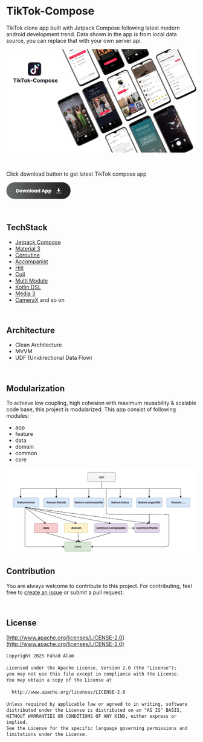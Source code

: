 # TikTok-Compose

TikTok clone app built with Jetpack Compose following latest modern android development trend. Data shown in the app is from local data source, you can replace that with your own server api.

<p align="center">
<img src="screenshots/tiktokcompose_screenshot.jpg"  />
</p>

<br/>

Click download button to get latest TikTok compose app

<a href="https://github.com/puskal-khadka/TikTok-Compose/releases/download/1.0.0/tiktok-compose.apk"><img src="screenshots/download_button.png" width=170></a>

<br/>

## TechStack
- [Jetpack Compose](https://developer.android.com/jetpack/compose)
- [Material 3](https://m3.material.io/)
- [Coroutine](https://kotlinlang.org/docs/coroutines-overview.html)
- [Accompanist](https://google.github.io/accompanist/)
- [Hilt](https://dagger.dev/hilt/)
- [Coil](https://coil-kt.github.io/coil/)
- [Multi Module](https://developer.android.com/topic/modularization)
- [Kotlin DSL](https://docs.gradle.org/current/userguide/kotlin_dsl.html)
- [Media 3](https://developer.android.com/guide/topics/media/media3)
- [CameraX](https://developer.android.com/training/camerax) and so on

<br/>

## Architecture
- Clean Architecture
- MVVM
- UDF (Unidirectional Data Flow)

<br/>

## Modularization
To achieve low coupling, high cohesion with maximum reusability & scalable code base, this project is modularized.
This app consist of following modules:

- app
- feature
- data
- domain
- common
- core

<img src="screenshots/tiktokcompose_modularization.jpg" width=760  />

<br/>

## Contribution
You are always welcome to contribute to this project. For contributing, feel free to [create an issue]() or submit a pull request.

<br/>

## License
[http://www.apache.org/licenses/LICENSE-2.0](http://www.apache.org/licenses/LICENSE-2.0)

    Copyright 2025 Fahad Alam

    Licensed under the Apache License, Version 2.0 (the "License");
    you may not use this file except in compliance with the License.
    You may obtain a copy of the License at

      http://www.apache.org/licenses/LICENSE-2.0

    Unless required by applicable law or agreed to in writing, software
    distributed under the License is distributed on an "AS IS" BASIS,
    WITHOUT WARRANTIES OR CONDITIONS OF ANY KIND, either express or implied.
    See the License for the specific language governing permissions and
    limitations under the License.
